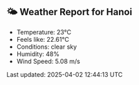 <!-- WEATHER-START -->
## 🌤 Weather Report for Hanoi

- Temperature: 23°C
- Feels like: 22.61°C
- Conditions: clear sky
- Humidity: 48%
- Wind Speed: 5.08 m/s

Last updated: 2025-04-02 12:44:13 UTC
<!-- WEATHER-END -->
